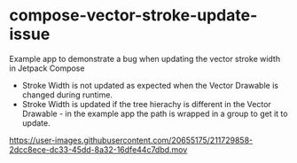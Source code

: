 # compose-vector-stroke-update-issue
Example app to demonstrate a bug when updating the vector stroke width in Jetpack Compose


- Stroke Width is not updated as expected when the Vector Drawable is changed during runtime. 
- Stroke Width is updated if the tree hierachy is different in the Vector Drawable - in the example app the path is wrapped in a group to get it to update. 

https://user-images.githubusercontent.com/20655175/211729858-2dcc8ece-dc33-45dd-8a32-16dfe44c7dbd.mov

